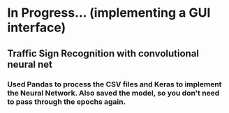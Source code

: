 # In Progress... (implementing a GUI interface)
## Traffic Sign Recognition with convolutional neural net
### Used Pandas to process the CSV files and Keras to implement the Neural Network. Also saved the model, so you don't need to pass through the epochs again.
